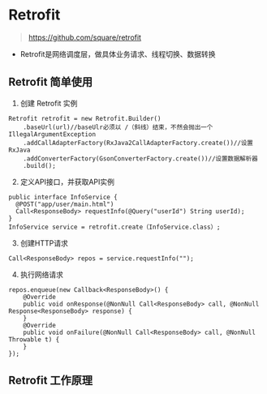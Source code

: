 # Retrofit
> https://github.com/square/retrofit

* Retrofit是网络调度层，做具体业务请求、线程切换、数据转换

## Retrofit 简单使用

1. 创建 Retrofit 实例

```
Retrofit retrofit = new Retrofit.Builder()
    .baseUrl(url)//baseUlr必须以 /（斜线）结束，不然会抛出一个IllegalArgumentException
    .addCallAdapterFactory(RxJava2CallAdapterFactory.create())//设置RxJava
    .addConverterFactory(GsonConverterFactory.create())//设置数据解析器
    .build();
```

2. 定义API接口，并获取API实例

```
public interface InfoService {
  @POST("app/user/main.html")
  Call<ResponseBody> requestInfo(@Query("userId") String userId);
}
InfoService service = retrofit.create（InfoService.class）;
```

3. 创建HTTP请求

```
Call<ResponseBody> repos = service.requestInfo("");
```

4. 执行网络请求

```
repos.enqueue(new Callback<ResponseBody>() {
    @Override
    public void onResponse(@NonNull Call<ResponseBody> call, @NonNull Response<ResponseBody> response) {
    }
    @Override
    public void onFailure(@NonNull Call<ResponseBody> call, @NonNull Throwable t) {
    }
});
```

## Retrofit 工作原理
